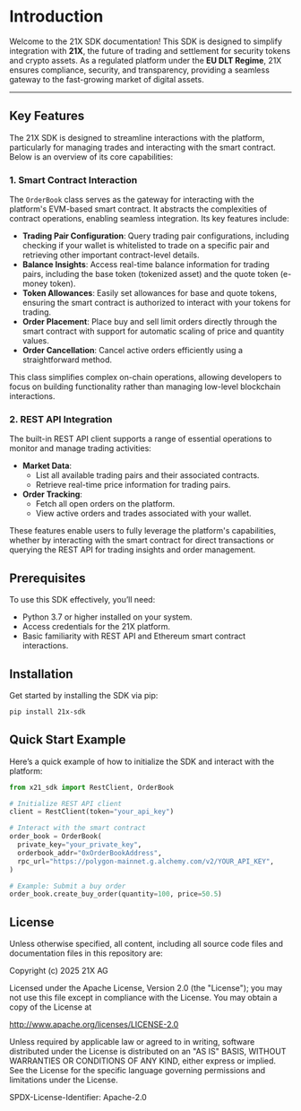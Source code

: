 # Introduction

Welcome to the 21X SDK documentation! This SDK is designed to simplify integration with **21X**, the future of trading and settlement for security tokens and crypto assets. As a regulated platform under the **EU DLT Regime**, 21X ensures compliance, security, and transparency, providing a seamless gateway to the fast-growing market of digital assets.

---

## Key Features

The 21X SDK is designed to streamline interactions with the platform, particularly for managing trades and interacting with the smart contract. Below is an overview of its core capabilities:


### 1. **Smart Contract Interaction**
The `OrderBook` class serves as the gateway for interacting with the platform's EVM-based smart contract. It abstracts the complexities of contract operations, enabling seamless integration. Its key features include:

- **Trading Pair Configuration**: Query trading pair configurations, including checking if your wallet is whitelisted to trade on a specific pair and retrieving other important contract-level details.
- **Balance Insights**: Access real-time balance information for trading pairs, including the base token (tokenized asset) and the quote token (e-money token).
- **Token Allowances**: Easily set allowances for base and quote tokens, ensuring the smart contract is authorized to interact with your tokens for trading.
- **Order Placement**: Place buy and sell limit orders directly through the smart contract with support for automatic scaling of price and quantity values.
- **Order Cancellation**: Cancel active orders efficiently using a straightforward method.

This class simplifies complex on-chain operations, allowing developers to focus on building functionality rather than managing low-level blockchain interactions.

### 2. **REST API Integration**
The built-in REST API client supports a range of essential operations to monitor and manage trading activities:
- **Market Data**:
  - List all available trading pairs and their associated contracts.
  - Retrieve real-time price information for trading pairs.
- **Order Tracking**:
  - Fetch all open orders on the platform.
  - View active orders and trades associated with your wallet.


These features enable users to fully leverage the platform's capabilities, whether by interacting with the smart contract for direct transactions or querying the REST API for trading insights and order management.


## Prerequisites

To use this SDK effectively, you’ll need:
- Python 3.7 or higher installed on your system.
- Access credentials for the 21X platform.
- Basic familiarity with REST API and Ethereum smart contract interactions.

## Installation

Get started by installing the SDK via pip:
```bash
pip install 21x-sdk
```

## Quick Start Example

Here’s a quick example of how to initialize the SDK and interact with the platform:
```python
from x21_sdk import RestClient, OrderBook

# Initialize REST API client
client = RestClient(token="your_api_key")

# Interact with the smart contract
order_book = OrderBook(
  private_key="your_private_key",
  orderbook_addr="0xOrderBookAddress",
  rpc_url="https://polygon-mainnet.g.alchemy.com/v2/YOUR_API_KEY",
)

# Example: Submit a buy order
order_book.create_buy_order(quantity=100, price=50.5)
```


## License
Unless otherwise specified, all content, including all source code files and documentation files in this repository are:

Copyright (c) 2025 21X AG

Licensed under the Apache License, Version 2.0 (the "License"); you may not use this file except in compliance with the License. You may obtain a copy of the License at

http://www.apache.org/licenses/LICENSE-2.0

Unless required by applicable law or agreed to in writing, software distributed under the License is distributed on an "AS IS" BASIS, WITHOUT WARRANTIES OR CONDITIONS OF ANY KIND, either express or implied. See the License for the specific language governing permissions and limitations under the License.

SPDX-License-Identifier: Apache-2.0